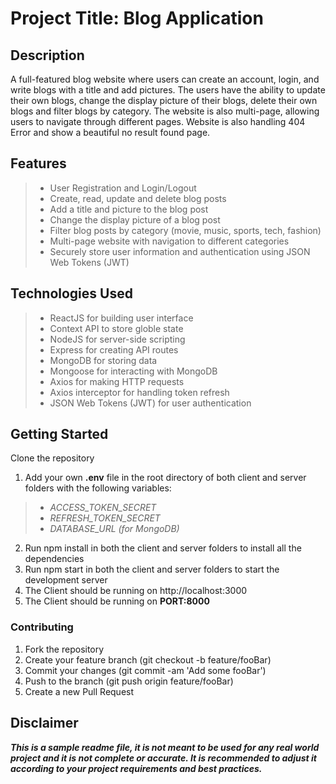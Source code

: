 # Project Title: Blog Application
## Description
A full-featured blog website where users can create an account, login, and write blogs with a title and add pictures. The users have the ability to update their own blogs, change the display picture of their blogs, delete their own blogs and  filter blogs by category. The website is also multi-page, allowing users to navigate through different pages. Website is also handling 404 Error and show a beautiful no result found page. 

## Features
> - User Registration and Login/Logout
> - Create, read, update and delete blog posts
> - Add a title and picture to the blog post
> - Change the display picture of a blog post
> - Filter blog posts by category (movie, music, sports, tech, fashion)
> - Multi-page website with navigation to different categories
> - Securely store user information and authentication using JSON Web Tokens (JWT)
## Technologies Used
> - ReactJS for building user interface
> - Context API to store globle state
> - NodeJS for server-side scripting
> - Express for creating API routes
> - MongoDB for storing data
> - Mongoose for interacting with MongoDB
> - Axios for making HTTP requests
> - Axios interceptor for handling token refresh
> - JSON Web Tokens (JWT) for user authentication
## Getting Started
Clone the repository
1. Add your own **.env** file in the root directory of both client and server folders with the following variables:
> - *ACCESS_TOKEN_SECRET*
> - *REFRESH_TOKEN_SECRET*
> - *DATABASE_URL (for MongoDB)*
2. Run npm install in both the client and server folders to install all the dependencies
3. Run npm start in both the client and server folders to start the development server
4. The Client should be running on http://localhost:3000
5. The Client should be running on **PORT:8000**
### Contributing
1. Fork the repository
2. Create your feature branch (git checkout -b feature/fooBar)
3. Commit your changes (git commit -am 'Add some fooBar')
4. Push to the branch (git push origin feature/fooBar)
5. Create a new Pull Request


## Disclaimer
***This is a sample readme file, it is not meant to be used for any real world project and it is not complete or accurate. It is recommended to adjust it according to your project requirements and best practices.***
